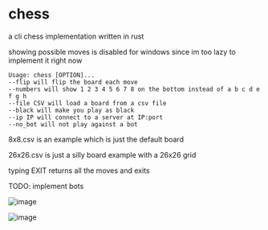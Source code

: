# chess
a cli chess implementation written in rust

showing possible moves is disabled for windows since im too lazy to implement it right now
```
Usage: chess [OPTION]...
--flip will flip the board each move
--numbers will show 1 2 3 4 5 6 7 8 on the bottom instead of a b c d e f g h
--file CSV will load a board from a csv file
--black will make you play as black
--ip IP will connect to a server at IP:port
--no_bot will not play against a bot
```
8x8.csv is an example which is just the default board

26x26.csv is just a silly board example with a 26x26 grid

typing EXIT returns all the moves and exits

TODO: implement bots

![image](https://user-images.githubusercontent.com/55570525/232333924-c73a0562-666c-4da3-adff-68ece5d24b05.png)

![image](https://user-images.githubusercontent.com/55570525/232333893-d7dfb21e-ba6b-486d-b528-bcd8bf56f960.png)